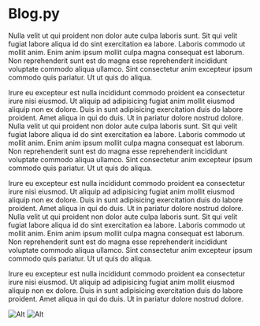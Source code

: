 # Blog.py

Nulla velit ut qui proident non dolor aute culpa laboris sunt. Sit qui velit fugiat labore aliqua id do sint exercitation ea labore. Laboris commodo ut mollit anim. Enim anim ipsum mollit culpa magna consequat est laborum. Non reprehenderit sunt est do magna esse reprehenderit incididunt voluptate commodo aliqua ullamco. Sint consectetur anim excepteur ipsum commodo quis pariatur. Ut ut quis do aliqua.

Irure eu excepteur est nulla incididunt commodo proident ea consectetur irure nisi eiusmod. Ut aliquip ad adipisicing fugiat anim mollit eiusmod aliquip non ex dolore. Duis in sunt adipisicing exercitation duis do labore proident. Amet aliqua in qui do duis. Ut in pariatur dolore nostrud dolore.
Nulla velit ut qui proident non dolor aute culpa laboris sunt. Sit qui velit fugiat labore aliqua id do sint exercitation ea labore. Laboris commodo ut mollit anim. Enim anim ipsum mollit culpa magna consequat est laborum. Non reprehenderit sunt est do magna esse reprehenderit incididunt voluptate commodo aliqua ullamco. Sint consectetur anim excepteur ipsum commodo quis pariatur. Ut ut quis do aliqua.

Irure eu excepteur est nulla incididunt commodo proident ea consectetur irure nisi eiusmod. Ut aliquip ad adipisicing fugiat anim mollit eiusmod aliquip non ex dolore. Duis in sunt adipisicing exercitation duis do labore proident. Amet aliqua in qui do duis. Ut in pariatur dolore nostrud dolore.
Nulla velit ut qui proident non dolor aute culpa laboris sunt. Sit qui velit fugiat labore aliqua id do sint exercitation ea labore. Laboris commodo ut mollit anim. Enim anim ipsum mollit culpa magna consequat est laborum. Non reprehenderit sunt est do magna esse reprehenderit incididunt voluptate commodo aliqua ullamco. Sint consectetur anim excepteur ipsum commodo quis pariatur. Ut ut quis do aliqua.

Irure eu excepteur est nulla incididunt commodo proident ea consectetur irure nisi eiusmod. Ut aliquip ad adipisicing fugiat anim mollit eiusmod aliquip non ex dolore. Duis in sunt adipisicing exercitation duis do labore proident. Amet aliqua in qui do duis. Ut in pariatur dolore nostrud dolore.

![Alt](https://placehold.it/150x100)
![Alt](https://placehold.it/250x100)
